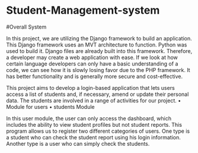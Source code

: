 # Student-Management-system
#Overall System

In this project, we are utilizing the Django framework to build an application. This Django framework uses an MVT architecture to function. Python was used to build it. Django files are already built into this framework. Therefore, a developer may create a web application with ease. If we look at how certain language developers can only have a basic understanding of a code, we can see how it is slowly losing favor due to the PHP framework. It has better functionality and is generally more secure and cost-effective. 
 
This project aims to develop a login-based application that lets users access a list of students and, if necessary, amend or update their personal data. The students are involved in a range of activities for our project. 
• Module for users 
• students Module 
 
In this user module, the user can only access the dashboard, which includes the ability to view student profiles but not student reports. This program allows us to register two different categories of users. One type is a student who can check the student report using his login  information. Another type is a user who can simply check the students.
